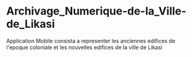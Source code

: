 # Archivage_Numerique-de-la_Ville-de_Likasi
Application Mobile consista a representer les anciennes edifices de l'epoque coloniale et les nouvelles edifices de la ville de Likasi
